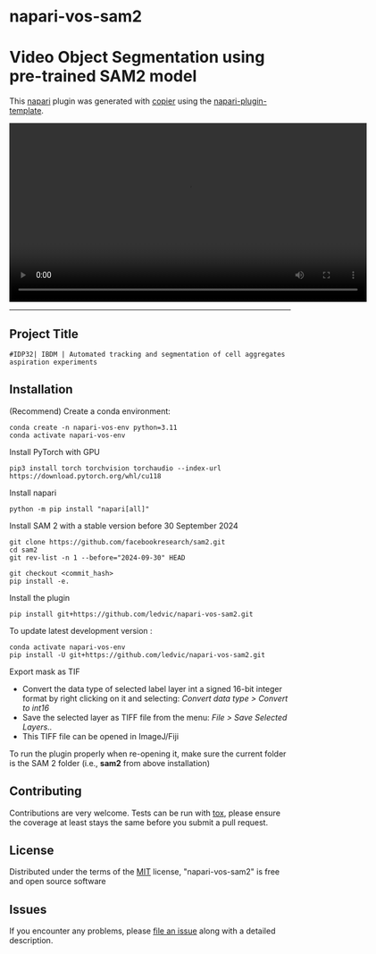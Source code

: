 # napari-vos-sam2

<!---[![License MIT](https://img.shields.io/pypi/l/napari-vos-sam2.svg?color=green)](https://github.com/ledvic/napari-vos-sam2/raw/main/LICENSE)
[![PyPI](https://img.shields.io/pypi/v/napari-vos-sam2.svg?color=green)](https://pypi.org/project/napari-vos-sam2)
[![Python Version](https://img.shields.io/pypi/pyversions/napari-vos-sam2.svg?color=green)](https://python.org)
[![tests](https://github.com/ledvic/napari-vos-sam2/workflows/tests/badge.svg)](https://github.com/ledvic/napari-vos-sam2/actions)
[![codecov](https://codecov.io/gh/ledvic/napari-vos-sam2/branch/main/graph/badge.svg)](https://codecov.io/gh/ledvic/napari-vos-sam2)
[![napari hub](https://img.shields.io/endpoint?url=https://api.napari-hub.org/shields/napari-vos-sam2)](https://napari-hub.org/plugins/napari-vos-sam2)
-->
# Video Object Segmentation using pre-trained SAM2 model

This [napari] plugin was generated with [copier] using the [napari-plugin-template].

<video src="https://raw.githubusercontent.com/ledvic/napari-vos-sam2/main/assets/demo.mp4" controls width="640">
</video>

<!--
Don't miss the full getting started guide to set up your new package:
https://github.com/napari/napari-plugin-template#getting-started

and review the napari docs for plugin developers:
https://napari.org/stable/plugins/index.html
-->

<!-- <video src="assets/demo.mp4" controls width="640">
</video> -->
----------------------------------

## Project Title

    #IDP32| IBDM | Automated tracking and segmentation of cell aggregates aspiration experiments 

## Installation

(Recommend) Create a conda environment:
    
    conda create -n napari-vos-env python=3.11
    conda activate napari-vos-env
    
Install PyTorch with GPU 

    pip3 install torch torchvision torchaudio --index-url https://download.pytorch.org/whl/cu118
    
Install napari

    python -m pip install "napari[all]"

Install SAM 2 with a stable version before 30 September 2024 

    git clone https://github.com/facebookresearch/sam2.git
    cd sam2
    git rev-list -n 1 --before="2024-09-30" HEAD

    git checkout <commit_hash>
    pip install -e.

Install the plugin

    pip install git+https://github.com/ledvic/napari-vos-sam2.git


To update latest development version :

    conda activate napari-vos-env
    pip install -U git+https://github.com/ledvic/napari-vos-sam2.git


Export mask as TIF

- Convert the data type of selected label layer int a signed 16-bit integer format 
by right clicking on it and selecting: *Convert data type > Convert to int16*
- Save the selected layer as TIFF file from the menu: *File > Save Selected Layers..*
- This TIFF file can be opened in ImageJ/Fiji

    


To run the plugin properly when re-opening it, make sure the current folder is the SAM 2 folder (i.e., **sam2** from above installation)


## Contributing

Contributions are very welcome. Tests can be run with [tox], please ensure
the coverage at least stays the same before you submit a pull request.

## License

Distributed under the terms of the [MIT] license,
"napari-vos-sam2" is free and open source software

## Issues

If you encounter any problems, please [file an issue] along with a detailed description.

[napari]: https://github.com/napari/napari
[copier]: https://copier.readthedocs.io/en/stable/
[@napari]: https://github.com/napari
[MIT]: http://opensource.org/licenses/MIT
[BSD-3]: http://opensource.org/licenses/BSD-3-Clause
[GNU GPL v3.0]: http://www.gnu.org/licenses/gpl-3.0.txt
[GNU LGPL v3.0]: http://www.gnu.org/licenses/lgpl-3.0.txt
[Apache Software License 2.0]: http://www.apache.org/licenses/LICENSE-2.0
[Mozilla Public License 2.0]: https://www.mozilla.org/media/MPL/2.0/index.txt
[napari-plugin-template]: https://github.com/napari/napari-plugin-template

[file an issue]: https://github.com/ledvic/napari-vos-sam2/issues

[napari]: https://github.com/napari/napari
[tox]: https://tox.readthedocs.io/en/latest/
[pip]: https://pypi.org/project/pip/
[PyPI]: https://pypi.org/
